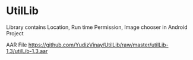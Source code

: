 # UtilLib
Library contains Location, Run time Permission, Image chooser in Android Project

AAR File
https://github.com/YudizVinay/UtilLib/raw/master/utilLib-1.3/utilLib-1.3.aar
